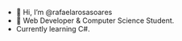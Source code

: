- 👋 Hi, I’m @rafaelarosasoares
- 👀 Web Developer & Computer Science Student.
- Currently learning C#.


<!---
rafaelarosasoares/rafaelarosasoares is a ✨ special ✨ repository because its `README.md` (this file) appears on your GitHub profile.
You can click the Preview link to take a look at your changes.
--->
